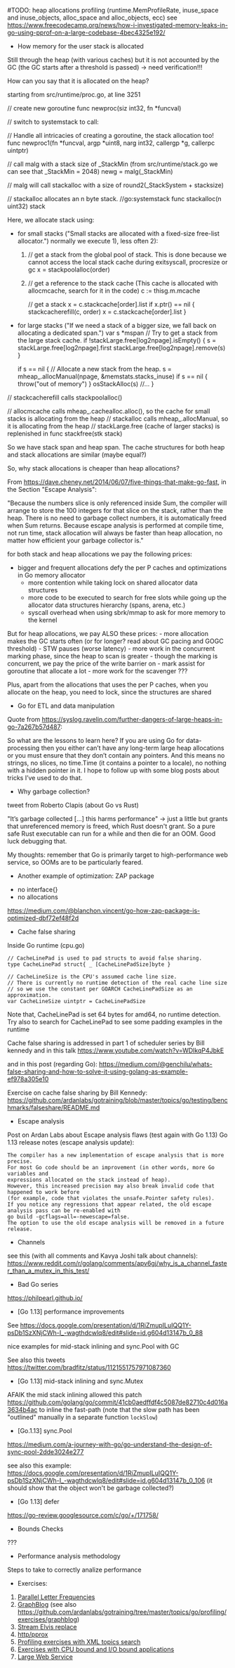 #TODO: heap allocations profiling (runtime.MemProfileRate, inuse_space and inuse_objects, alloc_space and alloc_objects, ecc)
see https://www.freecodecamp.org/news/how-i-investigated-memory-leaks-in-go-using-pprof-on-a-large-codebase-4bec4325e192/

* How memory for the user stack is allocated

Still through the heap (with various caches) but it is not accounted by the GC (the GC starts after a threshold is passed) -> need verification!!!

How can you say that it is allocated on the heap?

starting from src/runtime/proc.go, at line 3251

// create new goroutine
func newproc(siz int32, fn *funcval)

// switch to systemstack to call:

// Handle all intricacies of creating a goroutine, the stack allocation too!
func newproc1(fn *funcval, argp *uint8, narg int32, callergp *g, callerpc uintptr)

// call malg with a stack size of _StackMin (from src/runtime/stack.go we can see that _StackMin = 2048)
newg = malg(_StackMin)

// malg will call stackalloc with a size of round2(_StackSystem + stacksize)

// stackalloc allocates an n byte stack.
//go:systemstack
func stackalloc(n uint32) stack

  Here, we allocate stack using:

  - for small stacks ("Small stacks are allocated with a fixed-size free-list allocator.") normally we execute 1), less often 2):
    1) // get a stack from the global pool of stack. This is done because we cannot access the local stack cache during exitsyscall, procresize or gc
       x = stackpoolalloc(order)
    2) // get a reference to the stack cache (This cache is allocated with allocmcache, search for it in the code)
       c := thisg.m.mcache

       // get a stack
       x = c.stackcache[order].list
	   if x.ptr() == nil {
	       stackcacherefill(c, order)
		   x = c.stackcache[order].list
	   }
  - for large stacks ("If we need a stack of a bigger size, we fall back on allocating a dedicated span.")
    var s *mspan
    // Try to get a stack from the large stack cache.
    if !stackLarge.free[log2npage].isEmpty() {
        s = stackLarge.free[log2npage].first
        stackLarge.free[log2npage].remove(s)
    }

    if s == nil {
        // Allocate a new stack from the heap.
        s = mheap_.allocManual(npage, &memstats.stacks_inuse)
        if s == nil {
            throw("out of memory")
        }
        osStackAlloc(s)
        //...
    }

// stackcacherefill calls stackpoolalloc()

// allocmcache calls mheap_.cachealloc.alloc(), so the cache for small stacks is allocating from the heap
// stackalloc calls mheap_.allocManual, so it is allocating from the heap
// stackLarge.free (cache of larger stacks) is replenished in func stackfree(stk stack)

So we have stack span and heap span. The cache structures for both heap and stack allocations are similar (maybe equal?)

So, why stack allocations is cheaper than heap allocations?

From https://dave.cheney.net/2014/06/07/five-things-that-make-go-fast, in the Section "Escape Analysis":

"Because the numbers slice is only referenced inside Sum, the compiler will arrange to store the 100 integers for that slice on the stack, rather than the heap.
There is no need to garbage collect numbers, it is automatically freed when Sum returns.
Because escape analysis is performed at compile time, not run time, stack allocation will always be faster than heap allocation, no matter how efficient your garbage collector is."

for both stack and heap allocations we pay the following prices:
- bigger and frequent allocations defy the per P caches and optimizations in Go memory allocator
    - more contention while taking lock on shared allocator data structures
    - more code to be executed to search for free slots while going up the allocator data structures hierarchy (spans, arena, etc.)
    - syscall overhead when using sbrk/mmap to ask for more memory to the kernel

But for heap allocations, we pay ALSO these prices:
    - more allocation makes the GC starts often (or for longer? read about GC pacing and GOGC threshold)
        - STW pauses (worse latency)
        - more work in the concurrent marking phase, since the heap to scan is greater
        - though the marking is concurrent, we pay the price of the write barrier on
        - mark assist for goroutine that allocate a lot
        - more work for the scavenger ???

Plus, apart from the allocations that uses the per P caches, when you allocate on the heap, you need to lock, since the structures are shared

* Go for ETL and data manipulation

Quote from https://syslog.ravelin.com/further-dangers-of-large-heaps-in-go-7a267b57d487:

So what are the lessons to learn here? If you are using Go for data-processing then you either can’t have any long-term large heap allocations or you must ensure that they don’t contain any pointers. And this means no strings, no slices, no time.Time (it contains a pointer to a locale), no nothing with a hidden pointer in it. I hope to follow up with some blog posts about tricks I’ve used to do that.

* Why garbage collection?

tweet from Roberto Clapis (about Go vs Rust)

"It’s garbage collected [...] this harms performance" → just a little but grants that unreferenced memory is freed, which Rust doesn't grant. So a pure safe Rust executable can run for a while and then die for an OOM. Good luck debugging that.

My thoughts: remember that Go is primarily target to high-performance web service, so OOMs are to be particularly feared.

* Another example of optimization: ZAP package

- no interface{}
- no allocations

https://medium.com/@blanchon.vincent/go-how-zap-package-is-optimized-dbf72ef48f2d

* Cache false sharing

Inside Go runtime (cpu.go)

    // CacheLinePad is used to pad structs to avoid false sharing.
    type CacheLinePad struct{ _ [CacheLinePadSize]byte }

    // CacheLineSize is the CPU's assumed cache line size.
    // There is currently no runtime detection of the real cache line size
    // so we use the constant per GOARCH CacheLinePadSize as an approximation.
    var CacheLineSize uintptr = CacheLinePadSize

Note that, CacheLinePad is set 64 bytes for amd64, no runtime detection.
Try also to search for CacheLinePad to see some padding examples in the runtime

Cache false sharing is addressed in part 1 of scheduler series by Bill kennedy and in this talk https://www.youtube.com/watch?v=WDIkqP4JbkE

and in this post (regarding Go): https://medium.com/@genchilu/whats-false-sharing-and-how-to-solve-it-using-golang-as-example-ef978a305e10

Exercise on cache false sharing by Bill Kennedy: https://github.com/ardanlabs/gotraining/blob/master/topics/go/testing/benchmarks/falseshare/README.md

* Escape analysis

Post on Ardan Labs about Escape analysis flaws (test again with Go 1.13)
Go 1.13 release notes (escape analysis update):
```
The compiler has a new implementation of escape analysis that is more precise.
For most Go code should be an improvement (in other words, more Go variables and
expressions allocated on the stack instead of heap).
However, this increased precision may also break invalid code that happened to work before
(for example, code that violates the unsafe.Pointer safety rules).
If you notice any regressions that appear related, the old escape analysis pass can be re-enabled with
go build -gcflags=all=-newescape=false.
The option to use the old escape analysis will be removed in a future release.
```

* Channels

see this (with all comments and Kavya Joshi talk about channels): https://www.reddit.com/r/golang/comments/apv6gj/why_is_a_channel_faster_than_a_mutex_in_this_test/

* Bad Go series

https://philpearl.github.io/

* [Go 1.13] performance improvements

See https://docs.google.com/presentation/d/1RiZmupILuIQQ1Y-psDb1SzXNjCWh-I_-wagthdcwlq8/edit#slide=id.g604d13147b_0_88

nice examples for mid-stack inlining and sync.Pool with GC

See also this tweets https://twitter.com/bradfitz/status/1121551757971087360

* [Go 1.13] mid-stack inlining and sync.Mutex

AFAIK the mid stack inlining allowed this patch https://github.com/golang/go/commit/41cb0aedffdf4c5087de82710c4d016a3634b4ac to inline the fast-path
(note that the slow path has been "outlined" manually in a separate function `lockSlow`)

* [Go.1.13] sync.Pool

https://medium.com/a-journey-with-go/go-understand-the-design-of-sync-pool-2dde3024e277

see also this example: https://docs.google.com/presentation/d/1RiZmupILuIQQ1Y-psDb1SzXNjCWh-I_-wagthdcwlq8/edit#slide=id.g604d13147b_0_106
(it should show that the object won't be garbage collected?)

* [Go 1.13] defer

https://go-review.googlesource.com/c/go/+/171758/

* Bounds Checks

???

* Performance analysis methodology

Steps to take to correctly analize performance

* Exercises:

1) [Parallel Letter Frequencies](https://exercism.io/my/solutions/c8fdbd363cca40999a1e12c9fca17875)
2) [GraphBlog](https://syslog.ravelin.com/making-something-faster-56dd6b772b83)
(see also https://github.com/ardanlabs/gotraining/tree/master/topics/go/profiling/exercises/graphblog)
3) [Stream Elvis replace](https://github.com/ardanlabs/gotraining/tree/master/topics/go/profiling/memcpu)
4) [http/pprox](https://github.com/ardanlabs/gotraining/tree/master/topics/go/profiling/pprof)
5) [Profiling exercises with XML topics search](https://github.com/ardanlabs/gotraining/tree/master/topics/go/profiling/trace)
6) [Exercises with CPU bound and I/O bound applications](https://www.ardanlabs.com/blog/2018/12/scheduling-in-go-part3.html)
7) [Large Web Service](https://github.com/ardanlabs/gotraining/tree/master/topics/go/profiling/project)